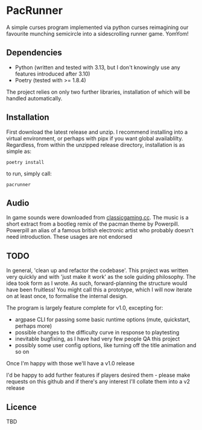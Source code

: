 # PacRunner

A simple curses program implemented via python curses reimagining our favourite munching semicircle into a sidescrolling runner game. YomYom!

## Dependencies

- Python (written and tested with 3.13, but I don't knowingly use any features introduced after 3.10)
- Poetry (tested with >= 1.8.4)

The project relies on only two further libraries, installation of which will be handled automatically.

## Installation

First download the latest release and unzip. I recommend installing into a virtual environment, or perhaps with pipx if you want global availablilty. Regardless, from within the unzipped release directory, installation is as simple as:
```
poetry install
```
to run, simply call:
```
pacrunner
```

## Audio

In game sounds were downloaded from [classicgaming.cc](https://classicgaming.cc/classics/pac-man/sounds). The music is a short extract from a bootleg remix of the pacman theme by Powerpill. Powerpill an alias of a famous british electronic artist who probably doesn't need introduction. These usages are not endorsed

## TODO

In general, 'clean up and refactor the codebase'. This project was written very quickly and with 'just make it work' as the sole guiding philosophy. The idea took form as I wrote. As such, forward-planning the structure would have been fruitless! You might call this a prototype, which I will now iterate on at least once, to formalise the internal design.

The program is largely feature complete for v1.0, excepting for:
- argpase CLI for passing some basic runtime options (mute, quickstart, perhaps more)
- possible changes to the difficulty curve in response to playtesting
- inevitable bugfixing, as I have had very few people QA this project
- possibly some user config options, like turning off the title animation and so on

Once I'm happy with those we'll have a v1.0 release

I'd be happy to add further features if players desired them - please make requests on this github and if there's any interest I'll collate them into a v2 release

## Licence 

TBD
 
